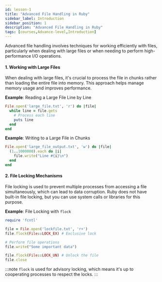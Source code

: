 ```yaml
---
id: lesson-1
title: "Advanced File Handling in Ruby"
sidebar_label: Introduction
sidebar_position: 1
description: "Advanced File Handling in Ruby"
tags: [courses,Advance-level,Introduction]
---     
```


Advanced file handling involves techniques for working efficiently with files, particularly when dealing with large files or when needing to perform high-performance I/O operations.

#### **1. Working with Large Files**

When dealing with large files, it's crucial to process the file in chunks rather than loading the entire file into memory. This approach helps manage memory usage and improves performance.

**Example**: Reading a Large File Line by Line

```ruby
File.open('large_file.txt', 'r') do |file|
  while line = file.gets
    # Process each line
    puts line
  end
end
```

**Example**: Writing to a Large File in Chunks

```ruby
File.open('large_file_output.txt', 'w') do |file|
  (1..1000000).each do |i|
    file.write("Line #{i}\n")
  end
end
```

#### **2. File Locking Mechanisms**

File locking is used to prevent multiple processes from accessing a file simultaneously, which can lead to data corruption. Ruby does not have built-in file locking, but you can use system calls or libraries for this purpose.

**Example**: File Locking with `flock`

```ruby
require 'fcntl'

file = File.open('lockfile.txt', 'r+')
file.flock(File::LOCK_EX) # Exclusive lock

# Perform file operations
file.write("Some important data")

file.flock(File::LOCK_UN) # Unlock the file
file.close
```
:::note
`flock` is used for advisory locking, which means it's up to cooperating processes to respect the locks.
:::